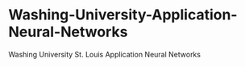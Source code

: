 # Washing-University-Application-Neural-Networks
Washing University St. Louis Application Neural Networks
